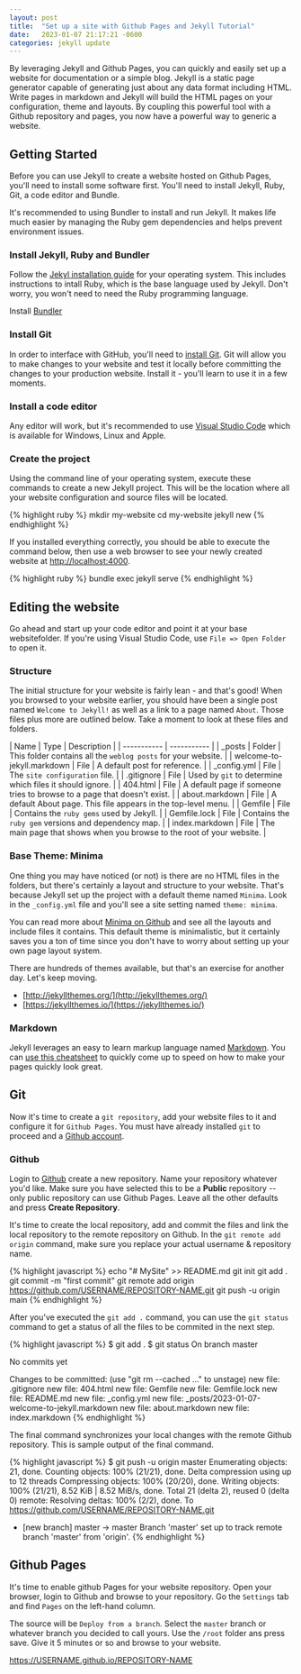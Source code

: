 ```yaml
---
layout: post
title:  "Set up a site with Github Pages and Jekyll Tutorial"
date:   2023-01-07 21:17:21 -0600
categories: jekyll update
---
```

By leveraging Jekyll and Github Pages, you can quickly and easily set up a website for documentation or a simple blog. Jekyll is a static page generator capable of generating just about any data format including HTML. Write pages in markdown and Jekyll will build the HTML pages on your configuration, theme and layouts. By coupling this powerful tool with a Github repository and pages, you now have a powerful way to generic a website.

## Getting Started
Before you can use Jekyll to create a website hosted on Github Pages, you'll need to install some software first. You'll need to install Jekyll, Ruby, Git, a code editor and Bundle. 

It's recommended to using Bundler to install and run Jekyll. It makes life much easier by managing the Ruby gem dependencies and helps prevent environment issues. 

### Install Jekyll, Ruby and Bundler
Follow the [Jekyl installation guide](https://jekyllrb.com/docs/installation/) for your operating system. This includes instructions to intall Ruby, which is the base language used by Jekyll. Don't worry, you won't need to need the Ruby programming language.

Install [Bundler](https://bundler.io/)

### Install Git
In order to interface with GitHub, you'll need to [install Git](https://git-scm.com/book/en/v2/Getting-Started-Installing-Git). Git will allow you to make changes to your website and test it locally before committing the changes to your production website. Install it - you'll learn to use it in a few moments.

### Install a code editor
Any editor will work, but it's recommended to use [Visual Studio Code](https://code.visualstudio.com/download) which is available for Windows, Linux and Apple.


### Create the project
Using the command line of your operating system, execute these commands to create a new Jekyll project. This will be the location where all your website configuration and source files will be located. 

{% highlight ruby %}
mkdir my-website
cd my-website
jekyll new
{% endhighlight %}

If you installed everything correctly, you should be able to execute the command below, then use a web browser to see your newly created website at [http://localhost:4000](http://localhost:4000).

{% highlight ruby %}
bundle exec jekyll serve
{% endhighlight %}

## Editing the website
Go ahead and start up your code editor and point it at your base websitefolder. If you're using Visual Studio Code, use `File => Open Folder` to open it. 

### Structure
The initial structure for your website is fairly lean - and that's good! When you browsed to your website earlier, you should have been a single post named `Welcome to Jekyll!` as well as a link to a page named `About`. Those files plus more are outlined below. Take a moment to look at these files and folders.

| Name | Type | Description |
| ----------- | ----------- |
| _posts | Folder | This folder contains all the `weblog posts` for your website. |
| welcome-to-jekyll.markdown | File | A default post for reference. |
| _config.yml | File | The `site configuration` file. |
| .gitignore | File | Used by `git` to determine which files it should ignore. |
| 404.html | File | A default page if someone tries to browse to a page that doesn't exist. |
| about.markdown | File | A default About page. This file appears in the top-level menu. |
| Gemfile | File | Contains the `ruby gems` used by Jekyll. |
| Gemfile.lock | File | Contains the `ruby gem` versions and dependency map. |
| index.markdown | File | The main page that shows when you browse to the root of your website. |

### Base Theme: Minima
One thing you may have noticed (or not) is there are no HTML files in the folders, but there's certainly a layout and structure to your website. That's because Jekyll set up the project with a default theme named `Minima`. Look in the `_config.yml` file and you'll see a site setting named `theme: minima`. 

You can read more about [Minima on Github](https://github.com/jekyll/minima) and see all the layouts and include files it contains. This default theme is minimalistic, but it certainly saves you a ton of time since you don't have to worry about setting up your own page layout system.

There are hundreds of themes available, but that's an exercise for another day. Let's keep moving. 
- [http://jekyllthemes.org/](http://jekyllthemes.org/)
- [https://jekyllthemes.io/](https://jekyllthemes.io/)


### Markdown
Jekyll leverages an easy to learn markup language named [Markdown](https://www.markdownguide.org/). You can [use this cheatsheet](https://www.markdownguide.org/cheat-sheet/) to quickly come up to speed on how to make your pages quickly look great.

## Git
Now it's time to create a `git repository`, add your website files to it and configure it for `Github Pages`. You must have already installed `git` to proceed and a [Github account](https://github.com/). 

### Github
Login to [Github](https://github.com/) create a new repository. Name your repository whatever you'd like. Make sure you have selected this to be a **Public** repository -- only public repository can use Github Pages. Leave all the other defaults and press **Create Repository**.

It's time to create the local repository, add and commit the files and link the local repository to the remote repository on Github. In the `git remote add origin` command, make sure you replace your actual username & repository name. 

{% highlight javascript %}
echo "# MySite" >> README.md
git init
git add .
git commit -m "first commit"
git remote add origin https://github.com/USERNAME/REPOSITORY-NAME.git
git push -u origin main
{% endhighlight %}

After you've executed the `git add .` command, you can use the `git status` command to get a status of all the files to be commited in the next step.

{% highlight javascript %}
$ git add .
$ git status
On branch master

No commits yet

Changes to be committed:
  (use "git rm --cached <file>..." to unstage)
	new file:   .gitignore
	new file:   404.html
	new file:   Gemfile
	new file:   Gemfile.lock
	new file:   README.md
	new file:   _config.yml
	new file:   _posts/2023-01-07-welcome-to-jekyll.markdown
	new file:   about.markdown
	new file:   index.markdown
{% endhighlight %}

The final command synchronizes your local changes with the remote Github repository. This is sample output of the final command.

{% highlight javascript %}
$ git push -u origin master
Enumerating objects: 21, done.
Counting objects: 100% (21/21), done.
Delta compression using up to 12 threads
Compressing objects: 100% (20/20), done.
Writing objects: 100% (21/21), 8.52 KiB | 8.52 MiB/s, done.
Total 21 (delta 2), reused 0 (delta 0)
remote: Resolving deltas: 100% (2/2), done.
To https://github.com/USERNAME/REPOSITORY-NAME.git
 * [new branch]      master -> master
Branch 'master' set up to track remote branch 'master' from 'origin'.
{% endhighlight %}

## Github Pages
It's time to enable github Pages for your website repository. Open your browser, login to Github and browse to your repository. Go the `Settings` tab and find `Pages` on the left-hand column. 

The source will be `Deploy from a branch`. Select the `master` branch or whatever branch you decided to call yours. Use the `/root` folder ans press save. Give it 5 minutes or so and browse to your website. 

https://USERNAME.github.io/REPOSITORY-NAME

